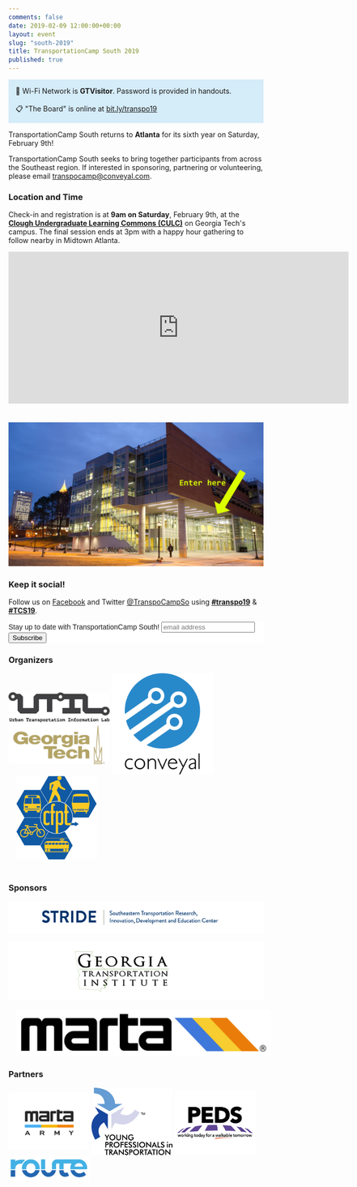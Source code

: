 ```yaml
---
comments: false
date: 2019-02-09 12:00:00+00:00
layout: event
slug: "south-2019"
title: TransportationCamp South 2019
published: true
---
```


<p style="background-color:#d5ecf9;padding:1em">
📶 Wi-Fi Network is <strong>GTVisitor</strong>. Password is provided in handouts.
<br>
<br>
📋 "The Board" is online at <a href="https://docs.google.com/document/d/1oI_W4S4TmBa09Yf0SkWl6gMxnR319K9s0Ah-ssDw2lc">bit.ly/transpo19</a>
</p>

TransportationCamp South returns to **Atlanta** for its sixth year on Saturday, February 9th!

<div id="eventbrite-widget-container-50608885539"></div>

<script src="https://www.eventbrite.com/static/widgets/eb_widgets.js"></script>

<script type="text/javascript">
    var exampleCallback = function() {
        console.log('Order complete!');
    };

    window.EBWidgets.createWidget({
        // Required
        widgetType: 'checkout',
        eventId: '50608885539',
        iframeContainerId: 'eventbrite-widget-container-50608885539',

        // Optional
        iframeContainerHeight: 425,  // Widget height in pixels. Defaults to a minimum of 425px if not provided
        onOrderComplete: exampleCallback  // Method called when an order has successfully completed
    });
</script>

TransportationCamp South seeks to bring together participants from across the Southeast region. If interested in sponsoring, partnering or volunteering, please email [transpocamp@conveyal.com](mailto:transpocamp@conveyal.com).

### Location and Time

Check-in and registration is at **9am on Saturday**, February 9th, at the **[Clough Undergraduate Learning Commons (CULC)](https://goo.gl/maps/rJYBixJY1m82)** on Georgia Tech's campus. The final session ends at 3pm with a happy hour gathering to follow nearby in Midtown Atlanta.

<iframe src="https://www.google.com/maps/embed?pb=!1m18!1m12!1m3!1d486.47228671592603!2d-84.39660233982086!3d33.77500427433919!2m3!1f0!2f0!3f0!3m2!1i1024!2i768!4f13.1!3m3!1m2!1s0x88f50489e24c4cc7%3A0x2f07c28c3abda31b!2sClough+Undergraduate+Learning+Commons!5e1!3m2!1sen!2sus!4v1547497672029" width="672" height="300" frameborder="0" style="border:0; margin-bottom: 20px" allowfullscreen></iframe>

![Clough Undergraduate Learning Commons](./clough-arrow.png)

### Keep it social!

Follow us on [Facebook](https://www.facebook.com/TranspoCampSouth/) and Twitter [@TranspoCampSo](https://twitter.com/TranspoCampSo) using **[#transpo19](https://twitter.com/search?q=%23transpo19)** & **[#TCS19](https://twitter.com/search?q=%23TCS19)**.

<!-- Begin Mailchimp Signup Form -->
<link href="//cdn-images.mailchimp.com/embedcode/horizontal-slim-10_7.css" rel="stylesheet" type="text/css">
<style type="text/css">
    #mc_embed_signup{
      background:#fff;
      clear:left;
      font:14px Helvetica,Arial,sans-serif;
      width:100%;
      margin-bottom: 20px;
    }
    /* Add your own Mailchimp form style overrides in your site stylesheet or in this style block.
       We recommend moving this block and the preceding CSS link to the HEAD of your HTML file. */
</style>
<div id="mc_embed_signup">
  <form action="https://transportationcamp.us10.list-manage.com/subscribe/post?u=7aacee540fbb2e1c59f301677&amp;id=c2b43a0265" method="post" id="mc-embedded-subscribe-form" name="mc-embedded-subscribe-form" class="validate" target="_blank" novalidate>
     <div id="mc_embed_signup_scroll">
      <label for="mce-EMAIL">Stay up to date with TransportationCamp South!</label>
      <input type="email" value="" name="EMAIL" class="email" id="mce-EMAIL" placeholder="email address" required>
     <!-- real people should not fill this in and expect good things - do not remove this or risk form bot signups-->
     <div style="position: absolute; left: -5000px;" aria-hidden="true"><input type="text" name="b_7aacee540fbb2e1c59f301677_c2b43a0265" tabindex="-1" value=""></div>
     <div class="clear"><input type="submit" value="Subscribe" name="subscribe" id="mc-embedded-subscribe" class="button"></div>
     </div>
  </form>
</div>

<!--End mc_embed_signup-->

### Organizers

<!-- Special thanks to [Conveyal](https://conveyal.com) for running the event, Georgia Tech (and Dr. Kari Watkins) for arranging for the event space, and all of our other amazing sponsors for support in this and past years. -->

[<img width="200" style="margin-bottom: 20px" src="./util.png">](http://util.gatech.edu/) [<img width="200" style="margin-right: 20px" src="./conveyal.png">](https://conveyal.com) [<img width="160" style="margin-left: 15px; margin-bottom: 20px" src="./cfpt.png">](http://www.cfpt.org)

<!-- [<img width="375" src="./gt.jpg">](https://ce.gatech.edu/) -->


### Sponsors

[<img src="./stride.png">](https://stride.ce.ufl.edu/)

[<img src="./gti.png">](http://www.gti.gatech.edu/)

[<img style="margin-left: 15px" src="./marta.png">](https://itsmarta.com)

### Partners

[<img width="160" style="margin-bottom: 10px" src="./marta-army.png">](http://www.martaarmy.org/) [<img width="160" src="./ypt.png">](https://yptransportation.org/map/atlanta/) [<img width="160" src="./peds.png">](https://www.peds.org/) [<img width="160"  style="margin-bottom: 40px" src="./route.png">](https://rte.nyc/)
